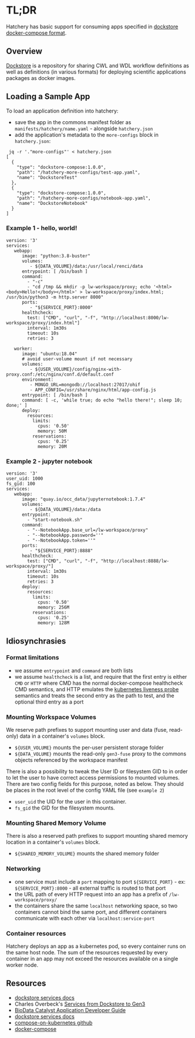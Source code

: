 # TL;DR

Hatchery has basic support for consuming apps specified in [dockstore docker-compose format](https://docs.dockstore.org/en/develop/getting-started/getting-started-with-services.html).


## Overview

[Dockstore](https://dockstore.org/) is a repository for sharing CWL and WDL workflow definitions as well as definitions (in various formats) for deploying scientific applications packages as docker images.


## Loading a Sample App

To load an application definition into hatchery:

* save the app in the commons manifest folder as `manifests/hatchery/name.yaml` - alongside `hatchery.json`
* add the application's metadata to the `more-configs` block in `hatchery.json`:
```
 jq -r '."more-configs"' < hatchery.json
[
  {
    "type": "dockstore-compose:1.0.0",
    "path": "/hatchery-more-configs/test-app.yaml",
    "name": "DockstoreTest"
  },
  {
    "type": "dockstore-compose:1.0.0",
    "path": "/hatchery-more-configs/notebook-app.yaml",
    "name": "DockstoreNotebook"
  }
]
```


### Example 1 - hello, world!

```
version: '3'
services:
   webapp:
      image: "python:3.8-buster"
      volumes:
         - ${DATA_VOLUME}/data:/usr/local/renci/data
      entrypoint: [ /bin/bash ]
      command:
        - "-c"
        - "cd /tmp && mkdir -p lw-workspace/proxy; echo '<html><body>Hello!</body></html>' > lw-workspace/proxy/index.html; /usr/bin/python3 -m http.server 8000"
      ports:
         - "${SERVICE_PORT}:8000"
      healthcheck:
        test: ["CMD", "curl", "-f", "http://localhost:8000/lw-workspace/proxy/index.html"]
        interval: 1m30s
        timeout: 10s
        retries: 3

   worker:
      image: "ubuntu:18.04"
      # avoid user-volume mount if not necessary
      volumes:
         - ${USER_VOLUME}/config/nginx-with-proxy.conf:/etc/nginx/conf.d/default.conf
      environment:
         - MONGO_URL=mongodb://localhost:27017/ohif
         - APP_CONFIG=/usr/share/nginx/html/app-config.js
      entrypoint: [ /bin/bash ]
      command: [ -c, 'while true; do echo "hello there!"; sleep 10; done;' ]
      deploy:
        resources:
          limits:
            cpus: '0.50'
            memory: 50M
          reservations:
            cpus: '0.25'
            memory: 20M
```


### Example 2 - jupyter notebook

```
version: '3'
user_uid: 1000
fs_gid: 100
services:
   webapp:
      image: "quay.io/occ_data/jupyternotebook:1.7.4"
      volumes:
         - ${DATA_VOLUME}/data:/data
      entrypoint:
        - "start-notebook.sh"
      command:
        - "--NotebookApp.base_url=/lw-workspace/proxy"
        - "--NotebookApp.password=''"
        - "--NotebookApp.token=''"
      ports:
         - "${SERVICE_PORT}:8888"
      healthcheck:
        test: ["CMD", "curl", "-f", "http://localhost:8888/lw-workspace/proxy/"]
        interval: 1m30s
        timeout: 10s
        retries: 3
      deploy:
        resources:
          limits:
            cpus: '0.50'
            memory: 256M
          reservations:
            cpus: '0.25'
            memory: 128M
```

## Idiosynchrasies

### Format limitations

* we assume `entrypoint` and `command` are both lists
* we assume `healthcheck` is a list, and require that the first entry is either `CMD` or `HTTP` where CMD has the normal docker-compose healthcheck CMD semantics, and HTTP emulates the [kubernetes liveness probe](https://kubernetes.io/docs/tasks/configure-pod-container/configure-liveness-readiness-startup-probes/) semantics and treats the second entry as the path to test, and the optional third entry as a port

### Mounting Workspace Volumes

We reserve path prefixes to support mounting user and data (fuse, read-only) data in a container's `volumes` block.

* `${USER_VOLUME}` mounts the per-user persistent storage folder
* `${DATA_VOLUME}` mounts the read-only `gen3-fuse` proxy to the commons objects referenced by the workspace manifest

There is also a possibility to tweak the User ID or filesystem GID to in order to let the user to have correct access permissions to mounted volumes. There are two config fields for this purpose, noted as below. They should be places in the root level of the config YAML file (see `example 2`)

* `user_uid` the UID for the user in this container.
* `fs_gid` the GID for the filesystem mounts.

### Mounting Shared Memory Volume

There is also a reserved path prefixes to support mounting shared memory location in a container's `volumes` block.

* `${SHARED_MEMORY_VOLUME}` mounts the shared memory folder

### Networking

* one service must include a `port` mapping to port `${SERVICE_PORT}` - ex: `${SERVICE_PORT}:8000` - all external traffic is routed to that port
* the URL path of every HTTP request into an app has a prefix of `/lw-workspace/proxy/`
* the containers share the same `localhost` networking space, so two containers cannot
bind the same port, and different containers communicate with each other via `localhost:service-port`

### Container resources

Hatchery deploys an app as a kubernetes pod, so every container runs on the same host node.  The sum of the resources requested by every container in an app may not exceed the resources available on a single worker node.

## Resources

* [dockstore services docs](https://docs.dockstore.org/en/develop/getting-started/getting-started-with-services.html)
* Charles Overbeck's [Services from Dockstore to Gen3](https://docs.google.com/document/d/1JKOVW9Htl6GmgABi8EjsPItbPGurotWE-O88d-ot1ZI/edit#heading=h.d7m4aeu7te27)
* [BioData Catalyst Application Developer Guide](https://docs.google.com/document/d/1o3LdmjilnwtaNGmLML4Qq63pY1FfyMImVWpqRaI5ocE/edit)
* [dockstore services docs](https://docs.dockstore.org/en/develop/getting-started/getting-started-with-services.html)
* [compose-on-kubernetes github](https://github.com/docker/compose-on-kubernetes)
* [docker-compose](https://docs.docker.com/compose/)
